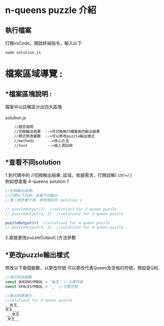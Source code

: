 # n-queens puzzle 介紹
## 執行檔案
打開vsCode，開啟終端指令，輸入以下
```
node solution.js
```

# 檔案區域導覽 :

## *檔案區塊說明 :
檔案中以註解區分出四大區塊<br>
<br>
solution.js
```html
    //題目說明
    //切換輸出結果  -->可切換執行檔案後的輸出結果
    //樣式修改變數  -->可以修改puzzle輸出樣式
    //methods      -->核心方法
    //test         -->個人測試用
```


## *查看不同solution
1.到代碼中的  //切換輸出結果: 區域，依據需求，打開註解( ctrl+/ )<br>
  例如想查看 4-queens solution 1
```javascript
//切換輸出結果: 
//打開以下註解，查看不同輸出
//第二個參數不帶，使用預設的 solution 1

// puzzleOutput(2)  //solution1 for 2-queen puzzle
// puzzleOutput(2, 2)  //solution2 for 2-queen puzzle

puzzleOutput(4)  //solution1 for 4-queen puzzle
// puzzleOutput(4, 2)  //solution2 for 4-queen puzzle

```
2.直接更改puzzleOutput(  )方法參數<br>

## *更改puzzle輸出樣式
修改以下兩個變數，以更改符號
可以更改代表Queen及空格的符號，預設是Q和.<br>

```javascript
//樣式修改變數
const QUEENSYMBOL = '女王' //主要符號
const SPACESYMBOL = '_' //次要符號

//輸出結果展示 
//solution2 for 4-queen puzzle
__女王_
女王___
___女王
_女王__

```
          